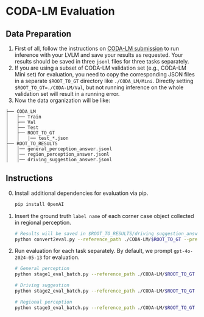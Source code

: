 # CODA-LM Evaluation

## Data Preparation

1. First of all, follow the instructions on [CODA-LM submission](https://coda-dataset.github.io/w-coda2024/track1/index.html#submission) to run inference with your LVLM and save your results as requested. Your results should be saved in three `jsonl` files for three tasks separately.
2. If you are using a subset of CODA-LM validation set (e.g., CODA-LM Mini set) for evaluation, you need to copy the corresponding JSON files in a separate `$ROOT_TO_GT` directory like `./CODA_LM/Mini`. Directly setting `$ROOT_TO_GT=./CODA-LM/Val`, but not running inference on the whole validation set will result in a running error. 
3. Now the data organization will be like:

```
├── CODA_LM
│   ├── Train
│   ├── Val
│   ├── Test
│   ├── ROOT_TO_GT
│   │   │── test_*.json
├── ROOT_TO_RESULTS
│   │── general_perception_answer.jsonl
│   │── region_perception_answer.jsonl
│   │── driving_suggestion_answer.jsonl 
```



## Instructions

0. Install additional dependencies for evaluation via pip.

   ```bash
   pip install OpenAI
   ```

1. Insert the ground truth `label name` of each corner case object collected in regional perception.

   ```bash
   # Results will be saved in $ROOT_TO_RESULTS/driving_suggestion_answer_w_label.jsonl
   python convert2eval.py --reference_path ./CODA-LM/$ROOT_TO_GT --prediction_path $ROOT_TO_RESULTS/driving_suggestion_answer.jsonl
   ```

2. Run evaluation for each task separately. By default, we prompt `gpt-4o-2024-05-13` for evaluation.

   ```bash
   # General perception
   python stage1_eval_batch.py --reference_path ./CODA-LM/$ROOT_TO_GT --prediction_path $ROOT_TO_RESULTS/general_perception_answer.jsonl --save_path eval/general_perception_answer --model_name gpt-4o-2024-05-13 --api_key $OPENAI_KEY
   
   # Driving suggestion
   python stage2_eval_batch.py --reference_path ./CODA-LM/$ROOT_TO_GT --prediction_path $ROOT_TO_RESULTS/driving_suggestion_answer.jsonl --save_path eval/driving_suggestion_answer --model_name gpt-4o-2024-05-13 --api_key $OPENAI_KEY
   
   # Regional perception
   python stage3_eval_batch.py --reference_path ./CODA-LM/$ROOT_TO_GT --prediction_path $ROOT_TO_RESULTS/region_perception_answer_w_label.jsonl --save_path eval/region_perception_answer_w_label --model_name gpt-4o-2024-05-13 --api_key $OPENAI_KEY
   ```
